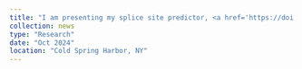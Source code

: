 ```yaml
---
title: "I am presenting my splice site predictor, <a href='https://doi.org/10.1186/s13059-024-03379-4' target='_blank'>Splam</a> and OpenSpliceAI at <a href='https://meetings.cshl.edu/meetings.aspx?meet=DATA' target='_blank'>Biological Data Science 2024</a>. See you in Cold Spring Harbor, NY."
collection: news
type: "Research"
date: "Oct 2024"
location: "Cold Spring Harbor, NY"
---
```

